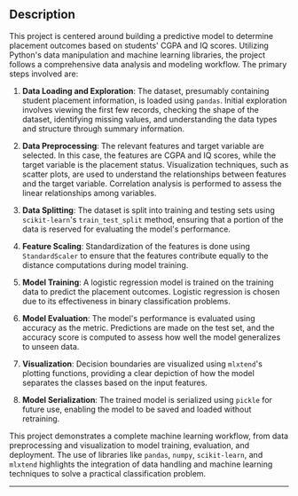 ## Description

This project is centered around building a predictive model to determine placement outcomes based on students' CGPA and IQ scores. Utilizing Python's data manipulation and machine learning libraries, the project follows a comprehensive data analysis and modeling workflow. The primary steps involved are:

1. **Data Loading and Exploration**: The dataset, presumably containing student placement information, is loaded using `pandas`. Initial exploration involves viewing the first few records, checking the shape of the dataset, identifying missing values, and understanding the data types and structure through summary information.

2. **Data Preprocessing**: The relevant features and target variable are selected. In this case, the features are CGPA and IQ scores, while the target variable is the placement status. Visualization techniques, such as scatter plots, are used to understand the relationships between features and the target variable. Correlation analysis is performed to assess the linear relationships among variables.

3. **Data Splitting**: The dataset is split into training and testing sets using `scikit-learn`'s `train_test_split` method, ensuring that a portion of the data is reserved for evaluating the model's performance.

4. **Feature Scaling**: Standardization of the features is done using `StandardScaler` to ensure that the features contribute equally to the distance computations during model training.

5. **Model Training**: A logistic regression model is trained on the training data to predict the placement outcomes. Logistic regression is chosen due to its effectiveness in binary classification problems.

6. **Model Evaluation**: The model's performance is evaluated using accuracy as the metric. Predictions are made on the test set, and the accuracy score is computed to assess how well the model generalizes to unseen data.

7. **Visualization**: Decision boundaries are visualized using `mlxtend`'s plotting functions, providing a clear depiction of how the model separates the classes based on the input features.

8. **Model Serialization**: The trained model is serialized using `pickle` for future use, enabling the model to be saved and loaded without retraining.

This project demonstrates a complete machine learning workflow, from data preprocessing and visualization to model training, evaluation, and deployment. The use of libraries like `pandas`, `numpy`, `scikit-learn`, and `mlxtend` highlights the integration of data handling and machine learning techniques to solve a practical classification problem.

---
